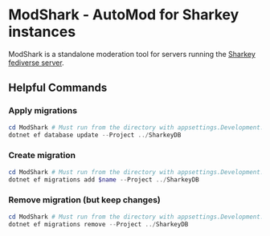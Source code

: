 # ModShark - AutoMod for Sharkey instances

ModShark is a standalone moderation tool for servers running the [Sharkey fediverse server](https://activitypub.software/TransFem-org/Sharkey).

## Helpful Commands

### Apply migrations

```powershell
cd ModShark # Must run from the directory with appsettings.Development.json
dotnet ef database update --Project ../SharkeyDB
```

### Create migration

```powershell
cd ModShark # Must run from the directory with appsettings.Development.json
dotnet ef migrations add $name --Project ../SharkeyDB
```

### Remove migration (but keep changes)

```powershell
cd ModShark # Must run from the directory with appsettings.Development.json
dotnet ef migrations remove --Project ../SharkeyDB
```
